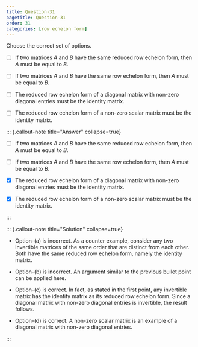 ```yaml
---
title: Question-31
pagetitle: Question-31
order: 31
categories: [row echelon form]
---
```


Choose the correct set of options.

- [ ] If two matrices $A$ and $B$ have the same reduced row echelon form, then $A$ must be equal to $B$.

- [ ] If two matrices $A$ and $B$ have the same row echelon form, then $A$ must be equal to $B$.

- [ ] The reduced row echelon form of a diagonal matrix with non-zero diagonal entries must be the identity matrix.

- [ ] The reduced row echelon form of a non-zero scalar matrix must be the identity matrix.

::: {.callout-note title="Answer" collapse=true}

- [ ] If two matrices $A$ and $B$ have the same reduced row echelon form, then $A$ must be equal to $B$.

- [ ] If two matrices $A$ and $B$ have the same row echelon form, then $A$ must be equal to $B$.

- [x] The reduced row echelon form of a diagonal matrix with non-zero diagonal entries must be the identity matrix.

- [x] The reduced row echelon form of a non-zero scalar matrix must be the identity matrix.

:::

::: {.callout-note title="Solution" collapse=true}

- Option-(a) is incorrect. As a counter example, consider any two invertible matrices of the same order that are distinct from each other. Both have the same reduced row echelon form, namely the identity matrix.



- Option-(b) is incorrect. An argument similar to the previous bullet point can be applied here.



- Option-(c) is correct. In fact, as stated in the first point, any invertible matrix has the identity matrix as its reduced row echelon form. Since a diagonal matrix with non-zero diagonal entries is invertible, the result follows.



- Option-(d) is correct. A non-zero scalar matrix is an example of a diagonal matrix with non-zero diagonal entries.

:::

